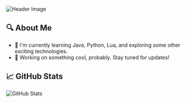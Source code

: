 ![Header Image](https://i.ibb.co/9Wmz1fy/Untitled.png)

## 🔍 About Me
- 🌱 I'm currently learning Java, Python, Lua, and exploring some other exciting technologies.
- 💼 Working on something cool, probably. Stay tuned for updates!

## 📈 GitHub Stats
![GitHub Stats](https://github-readme-stats.vercel.app/api?username=0CE4NS&show_icons=true&theme=radical)

